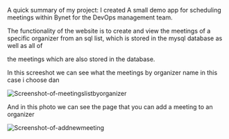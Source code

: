 A quick summary of my project: I created A small demo app for scheduling meetings within Bynet for the DevOps management team.

The functionality of the website is to create and view the meetings of a specific organizer from an sql list, which is stored in the mysql database as well as all of

the meetings which are also stored in the database.

In this screeshot we can see what the meetings by organizer name in this case i choose dan

![Screenshot-of-meetingslistbyorganizer](https://user-images.githubusercontent.com/99126106/193565691-dae76493-4beb-46a3-8baf-889663d68ddb.png)


And in this photo we can see the page that you can add a meeting to an organizer

![Screenshot-of-addnewmeeting](https://user-images.githubusercontent.com/99126106/193567238-9aa5d8b1-2404-41e3-84cf-25a3d47538e7.png)
